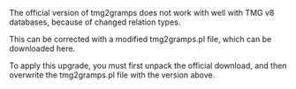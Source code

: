 The official version of tmg2gramps does not work with well with TMG v8 databases, because of changed relation types.

This can be corrected with a modified tmg2gramps.pl file, which can be downloaded here. 

To apply this upgrade, you must first unpack the official download, and then overwrite the tmg2gramps.pl file with the version above.

